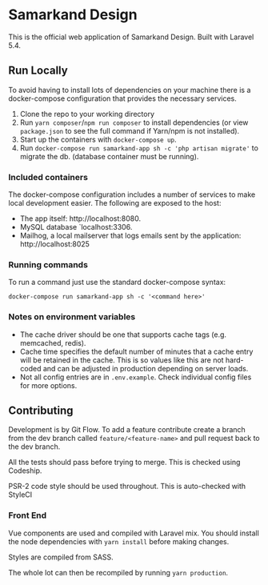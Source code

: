 # Samarkand Design

This is the official web application of Samarkand Design. Built with Laravel 5.4.

## Run Locally

To avoid having to install lots of dependencies on your machine there is a docker-compose configuration that provides the necessary services.

1. Clone the repo to your working directory
2. Run `yarn composer`/`npm run composer` to install dependencies (or view `package.json` to see the full command if Yarn/npm is not installed).
3. Start up the containers with `docker-compose up`.
4. Run `docker-compose run samarkand-app sh -c 'php artisan migrate'` to migrate the db. (database container must be running).

### Included containers

The docker-compose configuration includes a number of services to make local development easier. The following are exposed to the host:

- The app itself: http://localhost:8080.
- MySQL database `localhost:3306.
- Mailhog, a local mailserver that logs emails sent by the application: http://localhost:8025

### Running commands

To run a command just use the standard docker-compose syntax:

```
docker-compose run samarkand-app sh -c '<command here>'
```

### Notes on environment variables

- The cache driver should be one that supports cache tags (e.g. memcached, redis).
- Cache time specifies the default number of minutes that a cache entry will be retained in the cache. This is so values like this are not hard-coded and can be adjusted in production depending on server loads.
- Not all config entries are in `.env.example`. Check individual config files for more options.

## Contributing

Development is by Git Flow. To add a feature contribute create a branch from the dev branch called `feature/<feature-name>` and pull request back to the dev branch.

All the tests should pass before trying to merge. This is checked using Codeship.

PSR-2 code style should be used throughout. This is auto-checked with StyleCI

### Front End

Vue components are used and compiled with Laravel mix. You should install the node dependencies with `yarn install` before making changes.

Styles are compiled from SASS.

The whole lot can then be recompiled by running `yarn production`.
